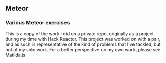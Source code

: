## Meteor
### Various Meteor exercises

This is a copy of the work I did on a private repo, originally as a project during my time with Hack Reactor. This project was worked on with a pair, and as such is representative of the kind of problems that I've tackled, but not of my solo work. For a better perspective on my own work, please see Matilda.js
